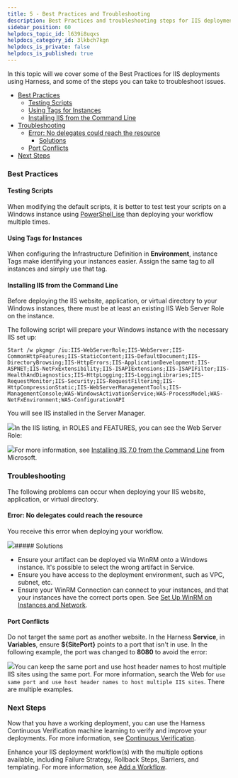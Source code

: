 ```yaml
---
title: 5 - Best Practices and Troubleshooting
description: Best Practices and troubleshooting steps for IIS deployments in Harness.
sidebar_position: 60
helpdocs_topic_id: l639i8uqxs
helpdocs_category_id: 3lkbch7kgn
helpdocs_is_private: false
helpdocs_is_published: true
---
```


In this topic will we cover some of the Best Practices for IIS deployments using Harness, and some of the steps you can take to troubleshoot issues.

* [Best Practices](https://docs.harness.io/article/l639i8uqxs-5-best-practices-and-troubleshooting#best_practices)
	+ [Testing Scripts](https://docs.harness.io/article/l639i8uqxs-5-best-practices-and-troubleshooting#testing_scripts)
	+ [Using Tags for Instances](https://docs.harness.io/article/l639i8uqxs-5-best-practices-and-troubleshooting#using_tags_for_instances)
	+ [Installing IIS from the Command Line](https://docs.harness.io/article/l639i8uqxs-5-best-practices-and-troubleshooting#installing_iis_from_the_command_line)
* [Troubleshooting](https://docs.harness.io/article/l639i8uqxs-5-best-practices-and-troubleshooting#troubleshooting)
	+ [Error: No delegates could reach the resource](https://docs.harness.io/article/l639i8uqxs-5-best-practices-and-troubleshooting#error_no_delegates_could_reach_the_resource)
		- [Solutions](https://docs.harness.io/article/l639i8uqxs-5-best-practices-and-troubleshooting#solutions)
	+ [Port Conflicts](https://docs.harness.io/article/l639i8uqxs-5-best-practices-and-troubleshooting#port_conflicts)
* [Next Steps](https://docs.harness.io/article/l639i8uqxs-5-best-practices-and-troubleshooting#next_steps)

### Best Practices

#### Testing Scripts

When modifying the default scripts, it is better to test test your scripts on a Windows instance using [PowerShell\_ise](https://docs.microsoft.com/en-us/windows-server/administration/windows-commands/powershell_ise) than deploying your workflow multiple times.

#### Using Tags for Instances

When configuring the Infrastructure Definition in **Environment**, instance Tags make identifying your instances easier. Assign the same tag to all instances and simply use that tag.

#### Installing IIS from the Command Line

Before deploying the IIS website, application, or virtual directory to your Windows instances, there must be at least an existing IIS Web Server Role on the instance.

The following script will prepare your Windows instance with the necessary IIS set up:


```
Start /w pkgmgr /iu:IIS-WebServerRole;IIS-WebServer;IIS-CommonHttpFeatures;IIS-StaticContent;IIS-DefaultDocument;IIS-DirectoryBrowsing;IIS-HttpErrors;IIS-ApplicationDevelopment;IIS-ASPNET;IIS-NetFxExtensibility;IIS-ISAPIExtensions;IIS-ISAPIFilter;IIS-HealthAndDiagnostics;IIS-HttpLogging;IIS-LoggingLibraries;IIS-RequestMonitor;IIS-Security;IIS-RequestFiltering;IIS-HttpCompressionStatic;IIS-WebServerManagementTools;IIS-ManagementConsole;WAS-WindowsActivationService;WAS-ProcessModel;WAS-NetFxEnvironment;WAS-ConfigurationAPI
```
You will see IIS installed in the Server Manager.

![](https://files.helpdocs.io/kw8ldg1itf/articles/tr8ddfm4lz/1540412471438/image.png)In the IIS listing, in ROLES and FEATURES, you can see the Web Server Role:

![](https://files.helpdocs.io/kw8ldg1itf/articles/tr8ddfm4lz/1540412420998/image.png)For more information, see [Installing IIS 7.0 from the Command Line](https://docs.microsoft.com/en-us/iis/install/installing-iis-7/installing-iis-from-the-command-line) from Microsoft.

### Troubleshooting

The following problems can occur when deploying your IIS website, application, or virtual directory.

#### Error: No delegates could reach the resource

You receive this error when deploying your workflow.

![](https://files.helpdocs.io/kw8ldg1itf/articles/pvjfe077ii/1535412994991/image.png)##### Solutions

* Ensure your artifact can be deployed via WinRM onto a Windows instance. It's possible to select the wrong artifact in Service.
* Ensure you have access to the deployment environment, such as VPC, subnet, etc.
* Ensure your WinRM Connection can connect to your instances, and that your instances have the correct ports open. See [Set Up WinRM on Instances and Network](/article/1n0t9vo7e4-1-delegate-and-connectors-for-iis#set_up_win_rm_on_instances_and_network).

#### Port Conflicts

Do not target the same port as another website. In the Harness **Service**, in **Variables**, ensure **${SitePort}** points to a port that isn't in use. In the following example, the port was changed to **8080** to avoid the error:

![](https://files.helpdocs.io/kw8ldg1itf/articles/l639i8uqxs/1583537252845/image.png)You can keep the same port and use host header names to host multiple IIS sites using the same port. For more information, search the Web for `use same port and use host header names to host multiple IIS sites`. There are multiple examples. 

### Next Steps

Now that you have a working deployment, you can use the Harness Continuous Verification machine learning to verify and improve your deployments. For more information, see [Continuous Verification](/article/myw4h9u05l-verification-providers-list).

Enhance your IIS deployment workflow(s) with the multiple options available, including Failure Strategy, Rollback Steps, Barriers, and templating. For more information, see [Add a Workflow](/article/m220i1tnia-workflow-configuration).

